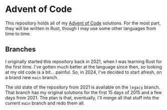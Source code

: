 # Advent of Code

This repository holds all of my [Advent of Code][aoc] solutions. For the most
part, they will be written in Rust, though I may use some other languages from
time to time.


## Branches

I originally started this repository back in 2021, when I was learning Rust for
the first time. I've gotten much better at the language since then, so looking
at my old code is a bit... painful. So, in 2024, I've decided to start afresh,
on a brand new `main` branch.

The old state of the repository from 2021 is available on the `legacy` branch.
That branch has my original solutions for the first 15 days of 2015 and a few
days from 2021. The plan is that, eventually, I'll merge all that stuff into the
current `main` branch and redo them all.


[aoc]: https://adventofcode.com/
